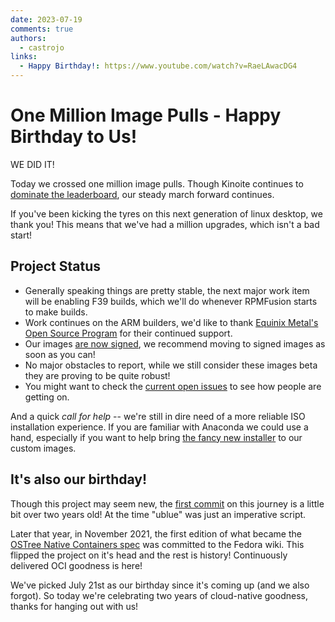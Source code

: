 ```yaml
---
date: 2023-07-19
comments: true
authors: 
  - castrojo
links:
  - Happy Birthday!: https://www.youtube.com/watch?v=RaeLAwacDG4
---
```


# One Million Image Pulls - Happy Birthday to Us!

WE DID IT!

Today we crossed one million image pulls. Though Kinoite continues to [dominate the leaderboard](https://github.com/orgs/ublue-os/packages), our steady march forward continues. 

If you've been kicking the tyres on this next generation of linux desktop, we thank you! This means that we've had a million upgrades, which isn't a bad start! 

## Project Status

- Generally speaking things are pretty stable, the next major work item will be enabling F39 builds, which we'll do whenever RPMFusion starts to make builds.
- Work continues on the ARM builders, we'd like to thank [Equinix Metal's Open Source Program](https://deploy.equinix.com/open-source/) for their continued support.
- Our images [are now signed](https://universal-blue.org/blog/2023/07/19/sigstore-signed-images-are-now-here/), we recommend moving to signed images as soon as you can!
- No major obstacles to report, while we still consider these images beta they are proving to be quite robust! 
- You might want to check the [current open issues](https://github.com/ublue-os/main/issues) to see how people are getting on. 

And a quick *call for help* -- we're still in dire need of a more reliable ISO installation experience. If you are familiar with Anaconda we could use a hand, especially if you want to help bring [the fancy new installer](https://fedoraproject.org/wiki/Changes/Anaconda_Web_UI_preview_image) to our custom images.

## It's also our birthday!

Though this project may seem new, the [first commit](https://github.com/castrojo/ublue/commit/e0f113a98b98bb0782ecf9314e5348b60d7f2357) on this journey is a little bit over two years old! At the time "ublue" was just an imperative script. 

Later that year, in November 2021, the first edition of what became the [OSTree Native Containers spec](https://fedoraproject.org/wiki/Changes/OstreeNativeContainer) was committed to the Fedora wiki. This flipped the project on it's head and the rest is history! Continuously delivered OCI goodness is here!

We've picked July 21st as our birthday since it's coming up (and we also forgot). So today we're celebrating two years of cloud-native goodness, thanks for hanging out with us! 
